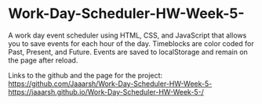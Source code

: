 # Work-Day-Scheduler-HW-Week-5-
A work day event scheduler using HTML, CSS, and JavaScript that allows you to save events for each hour of the day. 
Timeblocks are color coded for Past, Present, and Future. 
Events are saved to localStorage and remain on the page after reload.

Links to the github and the page for the project:
https://github.com/Jaaarsh/Work-Day-Scheduler-HW-Week-5-
https://jaaarsh.github.io/Work-Day-Scheduler-HW-Week-5-/
